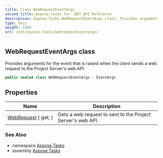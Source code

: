 ```yaml
---
title: Class WebRequestEventArgs
second_title: Aspose.Tasks for .NET API Reference
description: Aspose.Tasks.WebRequestEventArgs class. Provides arguments for the event that is raised when the client sends a web request to the Project Servers web API
type: docs
weight: 3360
url: /net/aspose.tasks/webrequesteventargs/
---
```

## WebRequestEventArgs class

Provides arguments for the event that is raised when the client sends a web request to the Project Server's web API.

```csharp
public sealed class WebRequestEventArgs : EventArgs
```

## Properties

| Name | Description |
| --- | --- |
| [WebRequest](../../aspose.tasks/webrequesteventargs/webrequest/) { get; } | Gets a web request to sent to the Project Server's web API. |

### See Also

* namespace [Aspose.Tasks](../../aspose.tasks/)
* assembly [Aspose.Tasks](../../)


